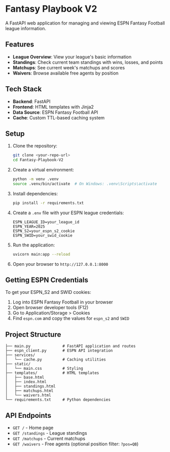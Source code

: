 # Fantasy Playbook V2

A FastAPI web application for managing and viewing ESPN Fantasy Football league information.

## Features

- **League Overview**: View your league's basic information
- **Standings**: Check current team standings with wins, losses, and points
- **Matchups**: See current week's matchups and scores
- **Waivers**: Browse available free agents by position

## Tech Stack

- **Backend**: FastAPI
- **Frontend**: HTML templates with Jinja2
- **Data Source**: ESPN Fantasy Football API
- **Cache**: Custom TTL-based caching system

## Setup

1. Clone the repository:
   ```bash
   git clone <your-repo-url>
   cd Fantasy-Playbook-V2
   ```

2. Create a virtual environment:
   ```bash
   python -m venv .venv
   source .venv/bin/activate  # On Windows: .venv\Scripts\activate
   ```

3. Install dependencies:
   ```bash
   pip install -r requirements.txt
   ```

4. Create a `.env` file with your ESPN league credentials:
   ```
   ESPN_LEAGUE_ID=your_league_id
   ESPN_YEAR=2025
   ESPN_S2=your_espn_s2_cookie
   ESPN_SWID=your_swid_cookie
   ```

5. Run the application:
   ```bash
   uvicorn main:app --reload
   ```

6. Open your browser to `http://127.0.0.1:8000`

## Getting ESPN Credentials

To get your ESPN_S2 and SWID cookies:
1. Log into ESPN Fantasy Football in your browser
2. Open browser developer tools (F12)
3. Go to Application/Storage > Cookies
4. Find `espn.com` and copy the values for `espn_s2` and `SWID`

## Project Structure

```
├── main.py              # FastAPI application and routes
├── espn_client.py       # ESPN API integration
├── services/
│   └── cache.py         # Caching utilities
├── static/
│   └── main.css         # Styling
├── templates/           # HTML templates
│   ├── base.html
│   ├── index.html
│   ├── standings.html
│   ├── matchups.html
│   └── waivers.html
└── requirements.txt     # Python dependencies
```

## API Endpoints

- `GET /` - Home page
- `GET /standings` - League standings
- `GET /matchups` - Current matchups
- `GET /waivers` - Free agents (optional position filter: `?pos=QB`)